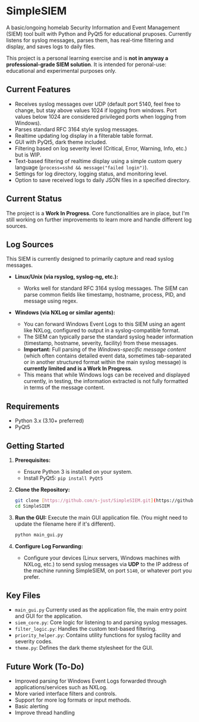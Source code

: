 # SimpleSIEM

A basic/ongoing homelab Security Information and Event Management (SIEM) tool built with Python and PyQt5 for educational pruposes. Currently listens for syslog messages, parses them, has real-time filtering and display, and saves logs to daily files.

This project is a personal learning exercise and is **not in anyway a professional-grade SIEM solution**. It is intended for peronal-use: educational and experimental purposes only.

## Current Features

* Receives syslog messages over UDP (default port 5140, feel free to change, but stay above values 1024 if logging from windows. Port values below 1024 are considered privileged ports when logging from Windows).
* Parses standard RFC 3164 style syslog messages.
* Realtime updating log display in a filterable table format.
* GUI with PyQt5, dark theme included.
* Filtering based on log severity level (Critical, Error, Warning, Info, etc.) but is WIP.
* Text-based filtering of realtime display using a simple custom query language (`process=sshd && message("failed login")`).
* Settings for log directory, logging status, and monitoring level.
* Option to save received logs to daily JSON files in a specified directory.

## Current Status

The project is a **Work In Progress**. Core functionalities are in place, but I'm still working on further improvements to learn more and handle different log sources.

## Log Sources

This SIEM is currently designed to primarily capture and read syslog messages.

* **Linux/Unix (via rsyslog, syslog-ng, etc.):**
    * Works well for standard RFC 3164 syslog messages. The SIEM can parse common fields like timestamp, hostname, process, PID, and message using regex.

* **Windows (via NXLog or similar agents):**
    * You can forward Windows Event Logs to this SIEM using an agent like NXLog, configured to output in a syslog-compatible format.
    * The SIEM can typically parse the standard syslog header information (timestamp, hostname, severity, facility) from these messages.
    * **Important:** Full parsing of the *Windows-specific message content* (which often contains detailed event data, sometimes tab-separated or in another structured format within the main syslog message) is **currently limited and is a Work In Progress**.
    * This means that while Windows logs can be received and displayed currently, in testing, the information extracted is not fully formatted in terms of the message content.

## Requirements

* Python 3.x (3.10+ preferred)
* PyQt5

## Getting Started

1.  **Prerequisites:**
    * Ensure Python 3 is installed on your system.
    * Install PyQt5: `pip install PyQt5`

2.  **Clone the Repository:**
    ```bash
    git clone [https://github.com/s-just/SimpleSIEM.git](https://github.com/s-just/SimpleSIEM.git)
    cd SimpleSIEM
    ```

3.  **Run the GUI:**
    Execute the main GUI application file. (You might need to update the filename here if it's different).
    ```bash
    python main_gui.py
    ```

4.  **Configure Log Forwarding:**
    * Configure your devices (Linux servers, Windows machines with NXLog, etc.) to send syslog messages via **UDP** to the IP address of the machine running SimpleSIEM, on port `5140`, or whatever port you prefer.
## Key Files

* `main_gui.py` Currenty used as the application file, the main entry point and GUI for the application.
* `siem_core.py`: Core logic for listening to and parsing syslog messages.
* `filter_logic.py`: Handles the custom text-based filtering.
* `priority_helper.py`: Contains utility functions for syslog facility and severity codes.
* `theme.py`: Defines the dark theme stylesheet for the GUI.

## Future Work (To-Do)

* Improved parsing for Windows Event Logs forwarded through applications/services such as NXLog.
* More varied interface filters and controls.
* Support for more log formats or input methods.
* Basic alerting
* Improve thread handling
